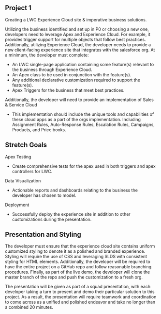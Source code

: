## Project 1

Creating a LWC Experience Cloud site & imperative business solutions. 

Utilizing the business identified and set up in P0 or choosing a new one, developers need to leverage Apex and 
Experience Cloud. For example, it provides trigger support for multiple objects that follow best practices. 
Additionally, utilizing Experience Cloud, the developer needs to provide a new client-facing experience site that 
integrates with the salesforce org. At a minimum, the developer must complete: 

  - An LWC single-page application containing some feature(s) relevant to the business through Experience Cloud. 
  - An Apex class to be used in conjunction with the feature(s). 
  - Any additional declarative customization required to support the feature(s). 
  - Apex Triggers for the business that meet best practices. 

Additionally, the developer will need to provide an implementation of Sales & Service Cloud 
  - This implementation should include the unique tools and capabilities of these cloud apps as a part of the orgs implementation. Including Assignment Rules, Auto-Response Rules, Escalation Rules, Campaigns, Products, and Price books. 

## Stretch Goals 

Apex Testing 
  - Create comprehensive tests for the apex used in both triggers and apex controllers for LWC. 

Data Visualization 
  - Actionable reports and dashboards relating to the business the developer has chosen to model. 

Deployment 
  - Successfully deploy the experience site in addition to other customizations during the presentation. 

## Presentation and Styling 

The developer must ensure that the experience cloud site contains uniform customized styling to denote it as a 
polished and branded experience. Styling will require the use of CSS and leveraging SLDS with consistent styling for 
HTML elements. Additionally, the developer will be required to have the entire project on a GitHub repo and follow 
reasonable branching procedures. Finally, as part of the live demo, the developer will clone the master branch of the 
repo and push the customization to a fresh org. 

The presentation will be given as part of a squad presentation, with each developer taking a turn to present and demo 
their particular solution to this project. As a result, the presentation will require teamwork and coordination to 
come across as a unified and polished endeavor and take no longer than a combined 20 minutes.
